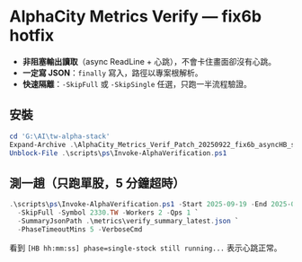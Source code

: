 # AlphaCity Metrics Verify — fix6b hotfix
- **非阻塞輸出讀取**（async ReadLine + 心跳），不會卡住畫面卻沒有心跳。
- **一定寫 JSON**：`finally` 寫入，路徑以專案根解析。
- **快速隔離**：`-SkipFull` 或 `-SkipSingle` 任選，只跑一半流程驗證。

## 安裝
```powershell
cd 'G:\AI\tw-alpha-stack'
Expand-Archive .\AlphaCity_Metrics_Verif_Patch_20250922_fix6b_asyncHB_skipfull.zip -DestinationPath . -Force
Unblock-File .\scripts\ps\Invoke-AlphaVerification.ps1
```

## 測一趟（只跑單股，5 分鐘超時）
```powershell
.\scripts\ps\Invoke-AlphaVerification.ps1 -Start 2025-09-19 -End 2025-09-21 `
  -SkipFull -Symbol 2330.TW -Workers 2 -Qps 1 `
  -SummaryJsonPath .\metrics\verify_summary_latest.json `
  -PhaseTimeoutMins 5 -VerboseCmd
```
看到 `[HB hh:mm:ss] phase=single-stock still running...` 表示心跳正常。
